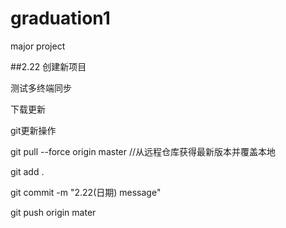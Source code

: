 # graduation1
major project

##2.22
创建新项目

测试多终端同步

下载更新

git更新操作

git pull --force origin master	//从远程仓库获得最新版本并覆盖本地

git add .

git commit -m "2.22(日期) message"

git push origin mater
